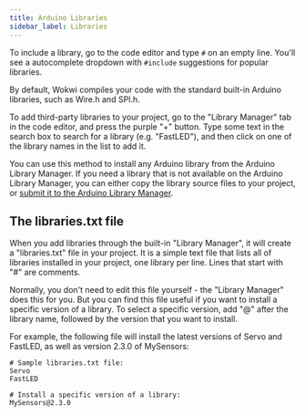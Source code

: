 ```yaml
---
title: Arduino Libraries
sidebar_label: Libraries
---
```


To include a library, go to the code editor and type `#` on an empty line. You'll see a autocomplete dropdown with `#include` suggestions for popular libraries.

By default, Wokwi compiles your code with the standard built-in Arduino libraries, such as Wire.h and SPI.h.

To add third-party libraries to your project, go to the "Library Manager" tab in the code editor, and press the purple "+" button. Type some text in the search box to search for a library (e.g. "FastLED"), and then click on one of the library names in the list to add it.

You can use this method to install any Arduino library from the Arduino Library Manager. If you need a library that is not available on the Arduino Library Manager, you can either copy the library source files to your project, or [submit it to the Arduino Library Manager](https://github.com/arduino/library-registry/blob/main/FAQ.md#submission).

## The libraries.txt file

When you add libraries through the built-in "Library Manager", it will create a "libraries.txt" file in your project. It is a simple text file that lists all of libraries installed in your project, one library per line. Lines that start with "#" are comments.

Normally, you don't need to edit this file yourself - the "Library Manager" does this for you. But you can find this file useful if you want to install a specific version of a library. To select a specific version, add "@" after the library name, followed by the version that you want to install.

For example, the following file will install the latest versions of Servo and FastLED, as well as version 2.3.0 of MySensors:

```
# Sample libraries.txt file:
Servo
FastLED

# Install a specific version of a library:
MySensors@2.3.0
```
